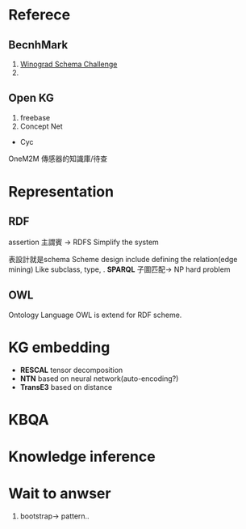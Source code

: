 # Referece
## BecnhMark
1. [Winograd Schema Challenge](http://commonsensereasoning.org/winograd.html)
2.
## Open KG
1. freebase
2. Concept Net
- Cyc


OneM2M
傳感器的知識庫/待查 
# Representation
## RDF
assertion
主謂賓
-> RDFS
Simplify the system

表設計就是schema
Scheme design include defining the relation(edge mining) Like subclass, type, .
**SPARQL**
子圖匹配-> NP hard problem
## OWL
Ontology Language
OWL is extend for RDF scheme.

# KG embedding
- **RESCAL** tensor decomposition
- **NTN** based on neural network(auto-encoding?)
- **TransE3** based on distance

# KBQA
# Knowledge inference


# Wait to anwser
1. bootstrap-> pattern..
<!--stackedit_data:
eyJoaXN0b3J5IjpbLTYzNDA2OTE4MCwtMTYzMzk3MDY3OCwxNT
M1NjQ3NTg3LDk3NjEwMTE0NCw5NTA1NjU4NzEsLTY4NTEzNzgx
MF19
-->